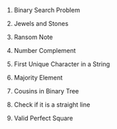 1) Binary Search Problem

2) Jewels and Stones

3) Ransom Note

4) Number Complement

5) First Unique Character in a String

6) Majority Element

7) Cousins in Binary Tree

8) Check if it is a straight line

9) Valid Perfect Square
